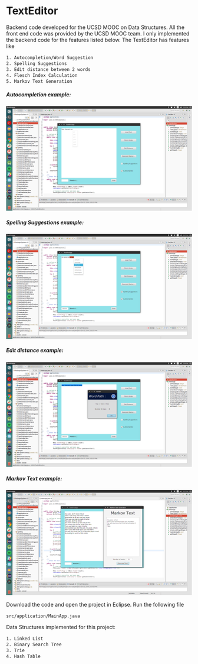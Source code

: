# TextEditor
Backend code developed for the UCSD MOOC on Data Structures. All the front end code was provided by the UCSD MOOC team. I only implemented the backend code for the features listed below. The TextEditor has features like 
```
1. Autocompletion/Word Suggestion
2. Spelling Suggestions
3. Edit distance between 2 words
4. Flesch Index Calculation
5. Markov Text Generation
```

##### Autocompletion example:
![Alt Text](https://github.com/anklinuxboy/TextEditor/blob/master/texteditorsamplepics/autocompletion.png)

##### Spelling Suggestions example:
![Alt Text](https://github.com/anklinuxboy/TextEditor/blob/master/texteditorsamplepics/spelling.png)

##### Edit distance example:
![Alt Text](https://github.com/anklinuxboy/TextEditor/blob/master/texteditorsamplepics/editdistance.png)

##### Markov Text example:
![Alt Text](https://github.com/anklinuxboy/TextEditor/blob/master/texteditorsamplepics/markovtext.png)

 Download the code and open the project in Eclipse. Run the following file
 ```
 src/application/MainApp.java
 ```
 Data Structures implemented for this project:
 ```
 1. Linked List
 2. Binary Search Tree
 3. Trie
 4. Hash Table
 ```
 
 
